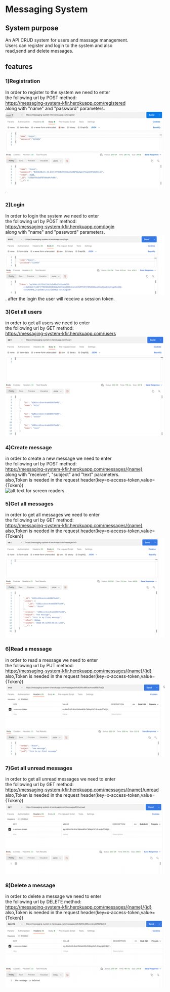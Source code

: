# Messaging System

## System purpose
An API CRUD system for users and massage management.  
Users can register and login to the system and also  
read,send and delete messages.  

## features


### 1)Registration
In order to register to the system we need to enter  
the following url by POST method:  
https://messaging-system-kfir.herokuapp.com/registered  
along with "name" and "password" parameters.
![alt text for screen readers](./assets/registration.jpeg "system registration example").


### 2)Login
In order to login the system  we need to enter  
the following url by POST method:  
https://messaging-system-kfir.herokuapp.com/login  
along with "name" and "password" parameters.
![alt text for screen readers](/assets/login.jpeg "system login example").
after the login the user will receive a session token.  

### 3)Get all users
in order to get all users we need to enter  
the following url by GET method:  
https://messaging-system-kfir.herokuapp.com/users  
![alt text for screen readers](/assets/get_all_users.jpeg "get all messages example")



### 4)Create message
in order to create a new message we need to enter  
the following url by POST method:  
https://messaging-system-kfir.herokuapp.com/messages/{name}   
along with "receiver", "subject" and "text" parameters.    
also,Token is needed in the request header(key=x-access-token,value={Token})  
![alt text for screen readers](/assets/create_message.jpeg "create message example").


### 5)Get all messages
in order to get all messages we need to enter  
the following url by GET method:  
https://messaging-system-kfir.herokuapp.com/messages/{name}  
also,Token is needed in the request header(key=x-access-token,value={Token})
![alt text for screen readers](/assets/get_all_messages.jpeg "get all messages example")


### 6)Read a message
in order to read a message we need to enter  
the following url by PUT method:  
https://messaging-system-kfir.herokuapp.com/messages/{name}/{id} 
also,Token is needed in the request header(key=x-access-token,value={Token})  
![alt text for screen readers](/assets/read_message.jpeg "read a messages example")


### 7)Get all unread messages
in order to get all unread messages we need to enter  
the following url by GET method:  
https://messaging-system-kfir.herokuapp.com/messages/{name}/unread  
also,Token is needed in the request header(key=x-access-token,value={Token})  
![alt text for screen readers](/assets/get_all_unread_messages.jpeg "get all unread messages example")  
  


### 8)Delete a message
in order to delete a message we need to enter  
the following url by DELETE method:  
https://messaging-system-kfir.herokuapp.com/messages/{name}/{id} 
also,Token is needed in the request header(key=x-access-token,value={Token})  
![alt text for screen readers](/assets/delete.jpeg "delete a messages example")
